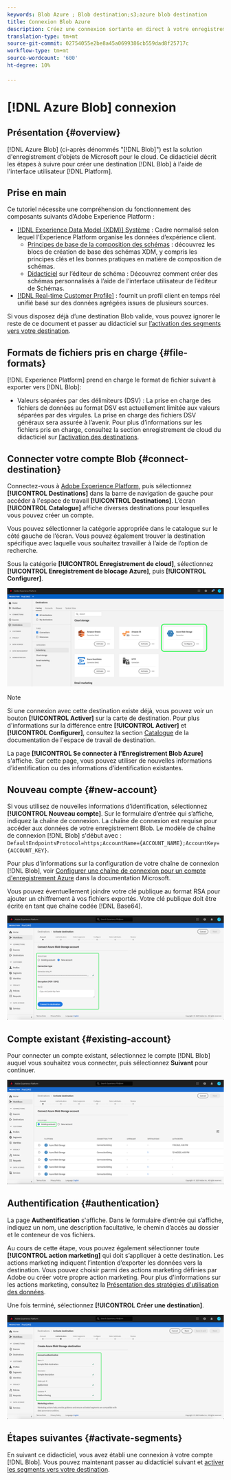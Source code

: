 ```yaml
---
keywords: Blob Azure ; Blob destination;s3;azure blob destination
title: Connexion Blob Azure
description: Créez une connexion sortante en direct à votre enregistrement Azure Blob pour exporter périodiquement des fichiers de données CSV ou délimités par des tabulations à partir de Adobe Experience Platform.
translation-type: tm+mt
source-git-commit: 02754055e2be8a45a0699386cb559dad8f25717c
workflow-type: tm+mt
source-wordcount: '600'
ht-degree: 10%

---
```



# [!DNL Azure Blob] connexion

## Présentation {#overview}

[!DNL Azure Blob] (ci-après dénommés &quot;[!DNL Blob]&quot;) est la solution d&#39;enregistrement d&#39;objets de Microsoft pour le cloud. Ce didacticiel décrit les étapes à suivre pour créer une destination [!DNL Blob] à l&#39;aide de l&#39;interface utilisateur [!DNL Platform].

## Prise en main

Ce tutoriel nécessite une compréhension du fonctionnement des composants suivants d’Adobe Experience Platform :

- [[!DNL Experience Data Model (XDM)] Système](../../../xdm/home.md) : Cadre normalisé selon lequel l’Experience Platform organise les données d’expérience client.
   - [Principes de base de la composition des schémas](../../../xdm/schema/composition.md) : découvrez les blocs de création de base des schémas XDM, y compris les principes clés et les bonnes pratiques en matière de composition de schémas.
   - [Didacticiel](../../../xdm/tutorials/create-schema-ui.md) sur l’éditeur de schéma : Découvrez comment créer des schémas personnalisés à l’aide de l’interface utilisateur de l’éditeur de Schémas.
- [[!DNL Real-time Customer Profile]](../../../profile/home.md) : fournit un profil client en temps réel unifié basé sur des données agrégées issues de plusieurs sources.

Si vous disposez déjà d’une destination Blob valide, vous pouvez ignorer le reste de ce document et passer au didacticiel sur [l’activation des segments vers votre destination](../../ui/activate-destinations.md).

## Formats de fichiers pris en charge {#file-formats}

[!DNL Experience Platform] prend en charge le format de fichier suivant à exporter vers  [!DNL Blob]:

- Valeurs séparées par des délimiteurs (DSV) : La prise en charge des fichiers de données au format DSV est actuellement limitée aux valeurs séparées par des virgules. La prise en charge des fichiers DSV généraux sera assurée à l’avenir. Pour plus d’informations sur les fichiers pris en charge, consultez la section enregistrement de cloud du didacticiel sur [l’activation des destinations](../../ui/activate-destinations.md#esp-and-cloud-storage).

## Connecter votre compte Blob {#connect-destination}

Connectez-vous à [Adobe Experience Platform](https://platform.adobe.com), puis sélectionnez **[!UICONTROL Destinations]** dans la barre de navigation de gauche pour accéder à l&#39;espace de travail **[!UICONTROL Destinations]**. L’écran **[!UICONTROL Catalogue]** affiche diverses destinations pour lesquelles vous pouvez créer un compte.

Vous pouvez sélectionner la catégorie appropriée dans le catalogue sur le côté gauche de l’écran. Vous pouvez également trouver la destination spécifique avec laquelle vous souhaitez travailler à l’aide de l’option de recherche.

Sous la catégorie **[!UICONTROL Enregistrement de cloud]**, sélectionnez **[!UICONTROL Enregistrement de blocage Azure]**, puis **[!UICONTROL Configurer]**.

![Catalogue](../../assets/catalog/cloud-storage/blob/catalog.png)

>[!NOTE]
>
>Si une connexion avec cette destination existe déjà, vous pouvez voir un bouton **[!UICONTROL Activer]** sur la carte de destination. Pour plus d&#39;informations sur la différence entre **[!UICONTROL Activer]** et **[!UICONTROL Configurer]**, consultez la section [Catalogue](../../ui/destinations-workspace.md#catalog) de la documentation de l&#39;espace de travail de destination.

La page **[!UICONTROL Se connecter à l&#39;Enregistrement Blob Azure]** s&#39;affiche. Sur cette page, vous pouvez utiliser de nouvelles informations d’identification ou des informations d’identification existantes.

## Nouveau compte {#new-account}

Si vous utilisez de nouvelles informations d’identification, sélectionnez **[!UICONTROL Nouveau compte]**. Sur le formulaire d’entrée qui s’affiche, indiquez la chaîne de connexion. La chaîne de connexion est requise pour accéder aux données de votre enregistrement Blob. Le modèle de chaîne de connexion [!DNL Blob] s&#39;début avec : `DefaultEndpointsProtocol=https;AccountName={ACCOUNT_NAME};AccountKey={ACCOUNT_KEY}`.

Pour plus d&#39;informations sur la configuration de votre chaîne de connexion [!DNL Blob], voir [Configurer une chaîne de connexion pour un compte d&#39;enregistrement Azure](https://docs.microsoft.com/en-us/azure/storage/common/storage-configure-connection-string#configure-a-connection-string-for-an-azure-storage-account) dans la documentation Microsoft.

Vous pouvez éventuellement joindre votre clé publique au format RSA pour ajouter un chiffrement à vos fichiers exportés. Votre clé publique doit être écrite en tant que chaîne codée [!DNL Base64].

![Nouveau compte](../../assets/catalog/cloud-storage/blob/new.png)

## Compte existant {#existing-account}

Pour connecter un compte existant, sélectionnez le compte [!DNL Blob] auquel vous souhaitez vous connecter, puis sélectionnez **Suivant** pour continuer.

![Compte existant](../../assets/catalog/cloud-storage/blob/existing.png)

## Authentification {#authentication}

La page **Authentification** s&#39;affiche. Dans le formulaire d’entrée qui s’affiche, indiquez un nom, une description facultative, le chemin d’accès au dossier et le conteneur de vos fichiers.

Au cours de cette étape, vous pouvez également sélectionner toute **[!UICONTROL action marketing]** qui doit s’appliquer à cette destination. Les actions marketing indiquent l’intention d’exporter les données vers la destination. Vous pouvez choisir parmi des actions marketing définies par Adobe ou créer votre propre action marketing. Pour plus d&#39;informations sur les actions marketing, consultez la [Présentation des stratégies d&#39;utilisation des données](../../../data-governance/policies/overview.md).

Une fois terminé, sélectionnez **[!UICONTROL Créer une destination]**.

![Authentification](../../assets/catalog/cloud-storage/blob/authentication.png)

## Étapes suivantes {#activate-segments}

En suivant ce didacticiel, vous avez établi une connexion à votre compte [!DNL Blob]. Vous pouvez maintenant passer au didacticiel suivant et [activer les segments vers votre destination](../../ui/activate-destinations.md).
